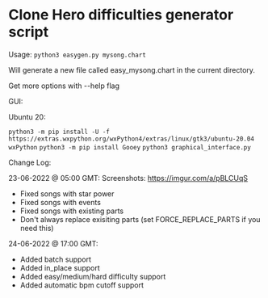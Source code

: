 
# Clone Hero difficulties generator script

Usage: `python3 easygen.py mysong.chart`

Will generate a new file called easy_mysong.chart in the current directory.

Get more options with --help flag

GUI:

Ubuntu 20:

`python3 -m pip install -U -f https://extras.wxpython.org/wxPython4/extras/linux/gtk3/ubuntu-20.04 wxPython`
`python3 -m pip install Gooey`
`python3 graphical_interface.py`


Change Log:

23-06-2022 @ 05:00 GMT: Screenshots: https://imgur.com/a/pBLCUqS
* Fixed songs with star power
* Fixed songs with events
* Fixed songs with existing parts
* Don't always replace exisiting parts (set FORCE_REPLACE_PARTS if you need this)

24-06-2022 @ 17:00 GMT:
* Added batch support
* Added in_place support
* Added easy/medium/hard difficulty support
* Added automatic bpm cutoff support
